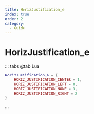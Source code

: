 ```yaml
---
title: HorizJustification_e
index: true
order: 2
category:
  - Guide
---
```


# HorizJustification_e
::: tabs
@tab Lua
```lua
HorizJustification_e = {
    HORIZ_JUSTIFICATION_CENTER = 1,
    HORIZ_JUSTIFICATION_LEFT = 0,
    HORIZ_JUSTIFICATION_NONE = 3,
    HORIZ_JUSTIFICATION_RIGHT = 2
}
```
:::